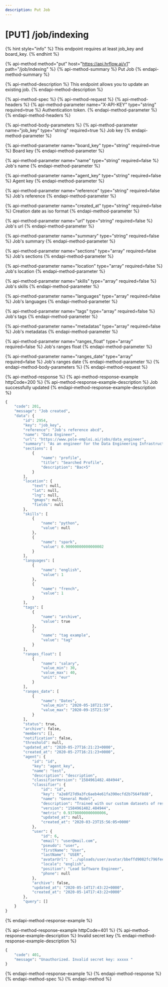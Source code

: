```yaml
---
description: Put Job
---
```


# \[PUT\] /job/indexing

{% hint style="info" %}
This endpoint requires at least job\_key and board\_key.
{% endhint %}

{% api-method method="put" host="https://api.hrflow.ai/v1" path="/job/indexing" %}
{% api-method-summary %}
Put Job
{% endapi-method-summary %}

{% api-method-description %}
This endpoint allows you to update an existing job.
{% endapi-method-description %}

{% api-method-spec %}
{% api-method-request %}
{% api-method-headers %}
{% api-method-parameter name="X-API-KEY" type="string" required=true %}
Authentication token.
{% endapi-method-parameter %}
{% endapi-method-headers %}

{% api-method-body-parameters %}
{% api-method-parameter name="job\_key" type="string" required=true %}
Job key
{% endapi-method-parameter %}

{% api-method-parameter name="board\_key" type="string" required=true %}
Board key
{% endapi-method-parameter %}

{% api-method-parameter name="name" type="string" required=false %}
Job's name
{% endapi-method-parameter %}

{% api-method-parameter name="agent\_key" type="string" required=false %}
Agent key
{% endapi-method-parameter %}

{% api-method-parameter name="reference" type="string" required=false %}
Job's reference
{% endapi-method-parameter %}

{% api-method-parameter name="created\_at" type="string" required=false %}
Creation date as iso format
{% endapi-method-parameter %}

{% api-method-parameter name="url" type="string" required=false %}
Job's url
{% endapi-method-parameter %}

{% api-method-parameter name="summary" type="string" required=false %}
Job's summary
{% endapi-method-parameter %}

{% api-method-parameter name="sections" type="array" required=false %}
Job's sections
{% endapi-method-parameter %}

{% api-method-parameter name="location" type="array" required=false %}
Job's location
{% endapi-method-parameter %}

{% api-method-parameter name="skills" type="array" required=false %}
Job's skills
{% endapi-method-parameter %}

{% api-method-parameter name="languages" type="array" required=false %}
Job's languages
{% endapi-method-parameter %}

{% api-method-parameter name="tags" type="array" required=false %}
Job's tags
{% endapi-method-parameter %}

{% api-method-parameter name="metadatas" type="array" required=false %}
Job's metadatas
{% endapi-method-parameter %}

{% api-method-parameter name="ranges\_float" type="array" required=false %}
Job's ranges float
{% endapi-method-parameter %}

{% api-method-parameter name="ranges\_date" type="array" required=false %}
Job's ranges date
{% endapi-method-parameter %}
{% endapi-method-body-parameters %}
{% endapi-method-request %}

{% api-method-response %}
{% api-method-response-example httpCode=200 %}
{% api-method-response-example-description %}
Job successfully updated
{% endapi-method-response-example-description %}

```python
{
    "code": 201,
    "message": "Job created",
    "data": {
        "id": 2954,
        "key": "job_key",
        "reference": "Job's reference abcd",
        "name": "Data Engineer",
        "url": "https://www.pole-emploi.ai/jobs/data_engineer",
        "summary": "As an engineer for the Data Engineering Infrastructure team, you will design, build, scale, and evolve our data engineering platform, services and tooling. Your work will have a critical  impact on all areas of business: powering core data pipelines, supporting detailed internal analytics, calculating customer usage, securing our platform, and much more.",
        "sections": [
            {
                "name": "profile",
                "title": "Searched Profile",
                "description": "Bac+5"
            }
        ],
        "location": {
            "text": null,
            "lat": null,
            "lng": null,
            "gmaps": null,
            "fields": null
        },
        "skills": [
            {
                "name": "python",
                "value": null
            },
            {
                "name": "spark",
                "value": 0.90000000000000002
            }
        ],
        "languages": [
            {
                "name": "english",
                "value": 1
            },
            {
                "name": "french",
                "value": 1
            }
        ],
        "tags": [
            {
                "name": "archive",
                "value": true
            },
            {
                "name": "tag example",
                "value": "tag"
            }
        ],
        "ranges_float": [
            {
                "name": "salary",
                "value_min": 30,
                "value_max": 40,
                "unit": "eur"
            }
        ],
        "ranges_date": [
            {
                "name": "Dates",
                "value_min": "2020-05-18T21:59",
                "value_max": "2020-09-15T21:59"
            }
        ],
        "status": true,
        "archive": false,
        "members": [],
        "notification": false,
        "threshold": null,
        "updated_at": "2020-05-27T16:21:23+0000",
        "created_at": "2020-05-27T16:21:23+0000",
        "agent": {
            "id": "id",
            "key": "agent_key",
            "name": "test",
            "description": "description",
            "classifierVersion": "1584961482.484944",
            "classifier": {
                "id": "id",
                "key": "a2e8f27d9a3fc6aeb4e61fa390ecfd2b7564f8d8",
                "name": "General Model",
                "description": "Trained with our custom datasets of resumes, the General Model computes matching scores between a given job and a given profile. This model reaches an AUC (Area Under the Curve) up to 92.7% and handles both many (profiles) to one (job) and one (profile) to many (jobs) scoring.",
                "version": "1584961482.484944",
                "metric": 0.93700000000000006,
                "updated_at": null,
                "created_at": "2020-03-23T15:56:05+0000"
            },
            "user": {
                "id": 6,
                "email": "user@mail.com",
                "pseudo": "user",
                "firstName": "User",
                "lastName": "USER",
                "avatarUrl": "../uploads/user/avatar/bbeffd9082fc796feee52b15c42bec5215e3313c.png",
                "locale": "english",
                "position": "Lead Software Engineer",
                "phone": null
            },
            "archive": false,
            "updated_at": "2020-05-14T17:43:22+0000",
            "created_at": "2020-05-14T17:43:22+0000"
        },
        "query": []
    }
}
```
{% endapi-method-response-example %}

{% api-method-response-example httpCode=401 %}
{% api-method-response-example-description %}
Invalid secret key
{% endapi-method-response-example-description %}

```python
{
    "code": 401,
    "message": "Unauthorized. Invalid secret key: xxxxx "
}
```
{% endapi-method-response-example %}
{% endapi-method-response %}
{% endapi-method-spec %}
{% endapi-method %}

